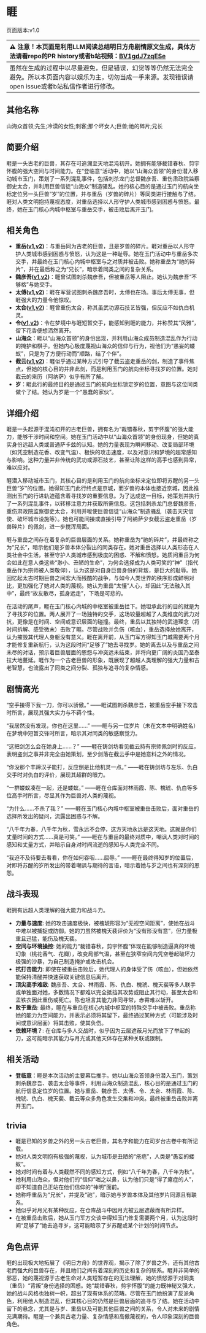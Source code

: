 # 睚
页面版本:v1.0
 

| :warning: 注意！本页面是利用LLM阅读总结明日方舟剧情原文生成，具体方法请看repo的PR history或者b站视频：[BV1gdJ7zqESe](https://www.bilibili.com/video/BV1gdJ7zqESe/)         |
|:----------------------------|
| 虽然在生成的过程中以尽量避免，但是错误，幻觉等等仍然无法完全避免。所以本页面内容以娱乐为主，切勿当成一手来源。发现错误请open issue或者b站私信作者进行修改。|



## 其他名称
山海众首领;先生;冷漠的女性;刺客;那个坏女人;巨兽;祂的碎片;兄长
## 简要介绍
睚是一头古老的巨兽，其存在可追溯至天地混沌初开。她拥有能够裁错春秋、剪宇怀腹的强大空间与时间能力。在“登临意”活动中，她以“山海众首领”的身份潜入移动城市玉门，策划了一系列混乱事件，包括刺杀龙门总督魏彦吾、重伤肃政院监察御史太合，并利用巨兽信徒“山海众”制造骚乱。她的核心目的是通过玉门的航向坐标定位另一头巨兽“岁”的位置，并与重岳（岁兽的碎片）等同类进行接触与了结。睚对人类文明抱持蔑视态度，对重岳选择以人形守护人类城市感到困惑与愤怒。最终，她在玉门核心内城中枢室与重岳交手，被击败后离开玉门。
## 相关角色
-   **重岳([v1](char_2024_chyue.md),[v2](../char_v3/char_2024_chyue.md))**：与重岳同为古老的巨兽，且是岁兽的碎片。睚对重岳以人形守护人类城市感到困惑与愤怒，认为这是一种耻辱。她在玉门活动中与重岳多次交手，并最终在玉门核心内城中枢室与之对质并被击败。她称重岳为“祂的碎片”，并在最后称之为“兄长”，暗示着同类之间的复杂关系。
-   **魏彦吾([v1](extended_char_wei_yan_wu.md),[v2](../char_v3/extended_char_wei_yan_wu.md))**：睚曾试图刺杀魏彦吾，但被重岳等人阻止。她认为魏彦吾“不够格”与她交手。
-   **太傅([v1](extended_char_tai_fu.md),[v2](../char_v3/extended_char_tai_fu.md))**：睚在军营试图刺杀魏彦吾时，太傅也在场。事后太傅无事，但睚强大的力量令他惊叹。
-   **太合([v1](extended_char_tai_he.md),[v2](../char_v3/extended_char_tai_he.md))**：睚曾重伤太合，称其虽武功源石技艺皆强，但反应不如仇白机灵。
-   **令([v1](char_2023_ling.md),[v2](../char_v3/char_2023_ling.md))**：令在梦境中与睚短暂交手，能感知到睚的能力，并称赞其“风雅”，留下花香便想洒然离开。
-   **山海众**：睚以“山海众首领”的身份出现，并利用山海众成员制造混乱作为行动的掩护和棋子。但她内心极度蔑视山海众的信仰与行为，视他们为“愚妄的蝼蚁”，只是为了方便行动而“顺路，结了个伴”。
-   **截云([v1](char_4078_bdhkgt.md),[v2](../char_v3/char_4078_bdhkgt.md))**：睚似乎通过某种方式引导了截云盗走重岳的剑，制造了事件焦点，但她的核心目的并非此剑，而是利用玉门的航向坐标寻找岁的位置。她对截云的来历（阿纳萨）似乎有所了解。
-   **岁**：睚此行的最终目的是通过玉门的航向坐标锁定岁的位置，意图与这位同类做个了结。她认为岁是一个“愚蠢的家伙”。
## 详细介绍
睚是一头起源于混沌初开的古老巨兽，拥有名为“裁错春秋，剪宇怀腹”的强大能力，能够干涉时间和空间。她在玉门活动中以“山海众首领”的身份现身，但她的真实身份远超人类或普通萨卡兹的认知。她的力量表现为瞬间移动、改变局部环境（如凭空制造花香、改变气温）、极快的攻击速度，以及对意识和梦境的超常感知与影响。这种力量并非传统的武功或源石技艺，甚至让陈这样的高手也感到异常，难以应对。

睚潜入移动城市玉门，其核心目的是利用玉门的航向坐标来定位即将苏醒的另一头巨兽“岁”的位置。她得知玉门此行终点是京城，而岁兽的本体也接近京城，因此推测出玉门的行进轨迹蕴含着寻找岁的重要信息。为了达成这一目标，她策划并执行了一系列混乱事件，以转移注意力并获取所需信息。这包括刺杀龙门总督魏彦吾，重伤肃政院监察御史太合，利用并唆使巨兽信徒“山海众”制造骚乱（袭击天灾信使、破坏城市设施等）。她也可能间接或直接引导了阿纳萨少女截云盗走重岳（岁兽碎片）的佩剑，进一步搅浑局面。

睚与重岳之间存在着复杂的巨兽层面的关系。她称重岳为“祂的碎片”，并最终称之为“兄长”，暗示他们是岁兽本体分裂出的同类存在。她对重岳选择以人类形态在人类社会中生活，甚至守护人类城市感到极度的困惑、不解和愤怒。她质问重岳为何会如此在意人类这些“渺小、丑陋的生命”，为何会选择成为人类可笑的“神”（指代重岳作为宗师被人类敬仰），认为这是对自身巨兽身份的背叛，是巨大的耻辱。她回忆起太古时期巨兽之间宏大而残酷的战争，与如今人类世界的秩序形成鲜明对比，更加强化了她对人类的蔑视。她认为重岳“太懂”人心，却因此“无法融入其中”，最终“故友散尽，孤身远走”，下场是可悲的。

在活动的尾声，睚在玉门核心内城的中枢室被重岳拦下。她坦承此行的目的就是为了寻找岁的位置。两人展开了一场独特的交手，这场较量超越了人类维度的武力对抗，更像是在时间、空间或意识层面的碰撞。最终，重岳以其独特的武道理念（将时间拆解、感受微末）击败了睚。尽管战败并负伤（咳血），重岳选择放她离开，认为摧毁其代理人身躯没有意义。睚在离开前，从玉门军方得知玉门城需要两个月才能修复重新航行，认为这段时间“足够了”她去寻找岁。她的离去以及与重岳之间未尽的对话，预示着巨兽层面的恩怨与冲突远未结束，并将向更广阔的炎国乃至泰拉大地蔓延。睚作为一个古老巨兽的形象，既展现了超越人类理解的强大力量和古老智慧，也流露出了同类之间分裂、孤独与追寻的复杂情感。
## 剧情高光
“空手接得下我一刀，你可以骄傲。”
——睚试图刺杀魏彦吾，被重岳空手接下攻击时所言，展现其强大实力与不羁个性。

“我居然没有发现，你也在这里......”
——睚与另一位岁片（未在文本中明确姓名）在梦境中短暂交锋时所言，暗示其对同类的敏感察觉力。

“这把剑怎么会在她身上......？”
——睚在铸剑坊看见截云持有宗师佩剑时的反应，表明盗剑之事并非完全由她策划，至少剑落在截云手中是她意料之外的情况。

“你没那个丰蹄汉子能打，反应倒是比他机灵一点。”
——睚在铸剑坊与左乐、仇白交手时对仇白的评价，展现其超群的眼力。

“一群蝼蚁凑在一起，还是蝼蚁。”
——睚在仓库面对林雨霞、陈、槐琥、仇白等多位高手时所言，尽显其作为巨兽对人类的蔑视。

“为什么......不杀了我？”
——睚在玉门核心内城中枢室被重岳击败后，面对重岳的选择所发出的疑问，流露出困惑与不解。

“八千年为春，八千年为秋，雪永远不会停，这方天地永远是这天地。这就是你们丈量时间的方式......真是可笑。”
——睚在与重岳的最终对质中，嘲讽人类对时间的感知和丈量方式，并暗示自身对时间流逝的感知与人类完全不同。

“我迫不及待要去看看，你在如何吞咽......屈辱。”
——睚在最终得知岁的位置后，对即将苏醒的岁所发出的带着嘲讽与期待的言语，暗示着她与岁之间也有深刻的恩怨。
## 战斗表现
睚拥有远超人类理解的强大能力和战斗力。
*   **力量与速度**: 她的攻击速度极快，被槐琥形容为“无视空间距离”，使她在战斗中难以被捕捉或防御。她的刀虽然被槐天裴评价为“没有形没有意”，但力量极重且迅猛，能伤及槐天裴。
*   **空间与环境操控**: 她的能力“裁错春秋，剪宇怀腹”体现在能够制造逼真的环境幻象（桃花香气、花瓣），改变局部气温，甚至在狭窄空间内凭空卷起破坏力极强的沙暴，为自己制造掩护或攻击机会。
*   **抗打击能力**: 即使在被重岳击败后，她代理人的身体受了伤（咳血），但她依然能保持清醒并快速获取关键信息后离开。
*   **顶尖高手难敌**: 魏彦吾、太合、林雨霞、陈、仇白、槐琥、槐天裴等多人联手或单独面对她，多数情况下都难以完全抵挡其攻势或阻止其行动，甚至太合和孟铁衣因此重伤或死亡。陈也坦言其能力非同寻常，赤霄难以斩开。
*   **败于重岳**: 最终，睚在与重岳在核心内城中枢室的特殊交手中被击败。重岳称她的能力为空间能力，并表示必须将其留下，最终通过某种方式（可能涉及时间或意识层面）将其击败，使其负伤。
*   **依赖环境？**: 在仓库与多人交战时，似乎因为云层遮蔽月光而放下了举起的刀，这可能暗示其能力与月光或其他天体存在某种关联或限制。
## 相关活动
-   **登临意**：睚是本次活动的主要幕后推手。她以山海众首领身份潜入玉门，策划刺杀魏彦吾、袭击太合等事件，利用山海众制造混乱，核心目的是通过玉门的航行信息定位岁的位置。她与重岳、魏彦吾、太傅、令、太合、林雨霞、陈、槐琥、仇白、槐天裴、截云等众多角色发生交集和冲突。最终被重岳击败并离开玉门。
## trivia
*   睚是已知的岁兽之外的另一头古老巨兽，其名字和能力在司岁台古卷中有所记载。
*   她对人类文明抱有极强的蔑视，认为城市是丑陋的“疮疤”，人类是“愚妄的蝼蚁”。
*   她对时间有着与人类截然不同的感知方式，例如“八千年为春，八千年为秋”。
*   她利用山海众，但对他们的“信仰”嗤之以鼻，认为他们只是“得了癔症的人”，却不知道自己正站在他们信仰的“神明”面前。
*   她称呼重岳为“兄长”，并提及“祂”，暗示她与岁兽本体及其他岁片同源且有联系。
*   她似乎对月光有某种反应，在仓库战斗中因月光被云层遮蔽而有所异样。
*   在被重岳击败后，她从玉门军方交谈中得知玉门修复需要两个月，认为这段时间“足够了”她去追寻岁，这可能暗示了岁苏醒或某个计划的时间节点。
## 角色点评
睚的出现极大地拓展了《明日方舟》的世界观，揭示了除了岁兽之外，还有其他古老而强大的巨兽存在，并且祂们之间有着深刻的历史和复杂的联系。睚并非简单的邪恶，她的蔑视源于古老生命对人类短暂存在的无法理解，她的愤怒源于对同类（重岳）“背叛”身份选择的困惑。她“裁错春秋，剪宇怀腹”的能力既神秘又强大，她的战斗风格也独树一帜，超出了现有体系的范畴。尽管在玉门她扮演了反派角色，利用他人制造混乱，但其核心目的仍然是巨兽层面的追寻与了结。她在活动中留下的悬念，尤其是与岁、重岳以及可能其他巨兽之间的关系，令人对未来的剧情充满期待。睚是一个兼具古老力量、复杂情感和高傲蔑视的，令人印象深刻的巨兽角色。